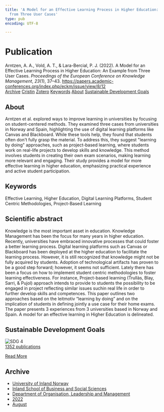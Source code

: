 ```yaml
---
title: 'A Model for an Effective Learning Process in Higher Education: An Example
  from Three User Cases'
type: pub
encoding: UTF-8

---
```

<h1>Publication</h1>
<article id="csl-bib-container-PH3M34Q3" class="csl-bib-container">
  <div class="csl-bib-body"> <div class="csl-entry">Arntzen, A. A., Vold, A. T., &#38; Lara-Bercial, P. J. (2022). A Model for an Effective Learning Process in Higher Education: An Example from Three User Cases. <i>Proceedings of the European Conference on Knowledge Management</i>, <i>23</i>(1), 37–43. <a href="https://papers.academic-conferences.org/index.php/eckm/issue/view/8/12">https://papers.academic-conferences.org/index.php/eckm/issue/view/8/12</a></div> </div>
  <div class="csl-bib-buttons">
    <a href="#taxonomy-article-PH3M34Q3" alt="archive" class="csl-bib-button">Archive</a>
    <a href="https://app.cristin.no/results/show.jsf?id=2046167" alt="Cristin" class="csl-bib-button">Cristin</a>
    <a href="http://zotero.org/groups/5881554/items/PH3M34Q3" alt="Zotero" class="csl-bib-button">Zotero</a>
    <a href="#keywords-article-PH3M34Q3" alt="keywords" class="csl-bib-button">Keywords</a>
    <a href="#about-article-PH3M34Q3" alt="about_pub" class="csl-bib-button">About</a>
    <a href="#sdg-article-PH3M34Q3" alt="sdg" class="csl-bib-button">Sustainable Development Goals</a>
  </div>
  <div id="csl-bib-meta-container-PH3M34Q3"></div>
</article>
<div id="csl-bib-meta-PH3M34Q3" class="csl-bib-meta">
  <article id="about-article-PH3M34Q3" class="about_pub-article">
    <h1>About</h1>
    Arntzen et al. explored ways to improve learning in universities by focusing on student-centered methods. They examined three cases from universities in Norway and Spain, highlighting the use of digital learning platforms like Canvas and Blackboard. While these tools help, they found that students often don't fully grasp the material. To address this, they suggest "learning by doing" approaches, such as project-based learning, where students work on real-life projects to develop skills and knowledge. This method involves students in creating their own exam scenarios, making learning more relevant and engaging. Their study provides a model for more effective learning in higher education, emphasizing practical experience and active student participation.
  </article>
  <article id="keywords-article-PH3M34Q3" class="keywords-article">
    <h1>Keywords</h1>
    Effective Learning, Higher Education, Digital Learning Platforms, Student Centric Methodologies, Project-Based Learning
  </article>
  <article id="abstract-article-PH3M34Q3" class="abstract-article">
    <h1>Scientific abstract</h1>
    Knowledge is the most important asset in education. Knowledge Management has been the focus for many years in higher education. Recently,  universities have embraced innovative processes that could foster a better learning process. Digital learning platforms such as Canvas or Blackboard has   been deployed at the higher education to facilitate the learning process.  However,  it  is  still  recognized  that  knowledge  might  not  be  fully  acquired  by  students.  Adoption  of  technological artifacts has proven to be a good step forward; however, it seems not sufficient. Lately there has been a focus on how to implement student centric methodologies to foster learning effectiveness. For instance, Project-based learning (Trullàs, Blay, Sarri, & Pujol) approach intends to provide to students the possibility to be engaged in project reflecting similar issues suchin real life in order to further develop skills and competences. This paper outlines two approaches based on the leitmotiv “learning by doing” and on the implication of students in defining jointly a use case for their home exams. The paper presents 3 experiences from 3 universities based in Norway and Spain.  A model for an effective learning in Higher Education is delineated.
  </article>
  <article id="sdg-article-PH3M34Q3" class="sdg-article">
    <h1>Sustainable Development Goals</h1>
    <div class="sdg-container"><div id="sdg4" class="sdg">
        <img src="{{< params subfolder >}}images/sdg/sdg04_en.png" class="image" alt="SDG 4">
        <div class="sdg-overlay">
          <a href="{{< params subfolder >}}en/archive/?sdg=4#archive" class="sdg-publication-count"><span>1352</span> publications</a>
          <p><a href="https://sdgs.un.org/goals/goal4" class="sdg-read-more">Read More</a></p>
        </div>
      </div></div>
  </article>
  <article id="taxonomy-article-PH3M34Q3" class="taxonomy-article">
    <h1>Archive</h1>
    <ul>
      <li><a href="{{< params subfolder >}}en/archive/?key=3DCRN523">University of Inland Norway</a></li>
      <li><a href="{{< params subfolder >}}en/archive/?key=DU8Q9LN9">Inland School of Business and Social Sciences</a></li>
      <li><a href="{{< params subfolder >}}en/archive/?key=4LUWR3ZM">Department of Organisation, Leadership and Management</a></li>
      <li><a href="{{< params subfolder >}}en/archive/?key=RDNF7EXQ">2022</a></li>
      <li><a href="{{< params subfolder >}}en/archive/?key=GDBMH28M">August</a></li>
    </ul>
  </article>
</div>
